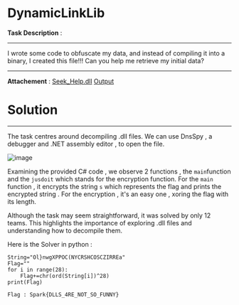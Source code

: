 # DynamicLinkLib

**Task Description** :  
____________________________________________________________________________________________________________

I wrote some code to obfuscate my data, and instead of compiling it into a binary, I created this file!!! Can you help me retrieve my initial data?

____________________________________________________________________________________________________________

**Attachement** :
[Seek_Help.dll](/Files/Seek_help.dll) 
[Output](:Files/OutputDLL.txt)

# Solution 
____________________________________________________________________________________________________________

The task centres around decompiling .dll files. 
We can use DnsSpy , a debugger and .NET assembly editor , to open the file. 

![image](https://github.com/Garroura/Writeups/assets/164345052/941f6604-9186-423e-b7cc-7558aace0bbd)

 Examining the provided  C# code , we observe 2 functions , the `` main ``function and the `` jusdoit `` which stands for the encryption function.
For the ``main`` function , it encrypts the string ``s`` which represents  the flag and prints the encrypted string .
For the encryption , it's an easy one , xoring the flag with its length. 

Although the task may seem straightforward, it was solved by only 12 teams. This highlights the importance of exploring .dll files and understanding how to decompile them.

Here is the Solver in python :
````
String="Ol}nwgXPPOC(NYCRSHCOSCZIRREa"
Flag=""
for i in range(28):
    Flag+=chr(ord(String[i])^28)
print(Flag)
````

    Flag : Spark{DLLS_4RE_NOT_SO_FUNNY}
